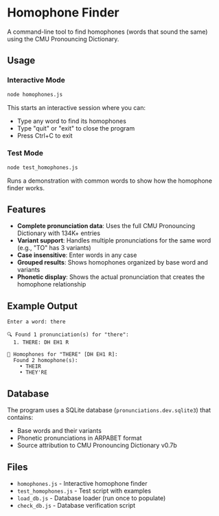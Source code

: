 # Homophone Finder

A command-line tool to find homophones (words that sound the same) using the CMU Pronouncing Dictionary.

## Usage

### Interactive Mode
```bash
node homophones.js
```

This starts an interactive session where you can:
- Type any word to find its homophones
- Type "quit" or "exit" to close the program
- Press Ctrl+C to exit

### Test Mode
```bash
node test_homophones.js
```

Runs a demonstration with common words to show how the homophone finder works.

## Features

- **Complete pronunciation data**: Uses the full CMU Pronouncing Dictionary with 134K+ entries
- **Variant support**: Handles multiple pronunciations for the same word (e.g., "TO" has 3 variants)
- **Case insensitive**: Enter words in any case
- **Grouped results**: Shows homophones organized by base word and variants
- **Phonetic display**: Shows the actual pronunciation that creates the homophone relationship

## Example Output

```
Enter a word: there

🔍 Found 1 pronunciation(s) for "there":
  1. THERE: DH EH1 R

🎯 Homophones for "THERE" [DH EH1 R]:
  Found 2 homophone(s):
    • THEIR
    • THEY'RE
```

## Database

The program uses a SQLite database (`pronunciations.dev.sqlite3`) that contains:
- Base words and their variants
- Phonetic pronunciations in ARPABET format
- Source attribution to CMU Pronouncing Dictionary v0.7b

## Files

- `homophones.js` - Interactive homophone finder
- `test_homophones.js` - Test script with examples
- `load_db.js` - Database loader (run once to populate)
- `check_db.js` - Database verification script
